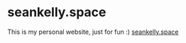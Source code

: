 # seankelly.space
 This is my personal website, just for fun :) 
 <a href="www.seankelly.space">seankelly.space</a>
